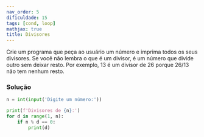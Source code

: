 ```yaml
---
nav_order: 5
dificuldade: 15
tags: [cond, loop]
mathjax: true
title: Divisores
---
```


Crie um programa que peça ao usuário um número e imprima todos os seus divisores. Se você não lembra o que é um divisor, é um número que divide outro sem deixar resto. Por exemplo, 13 é um divisor de 26 porque 26/13 não tem nenhum resto.

### Solução

```python
n = int(input('Digite um número:'))

print(f'Divisores de {n}:')
for d in range(1, n):
    if n % d == 0:
        print(d)        
```
